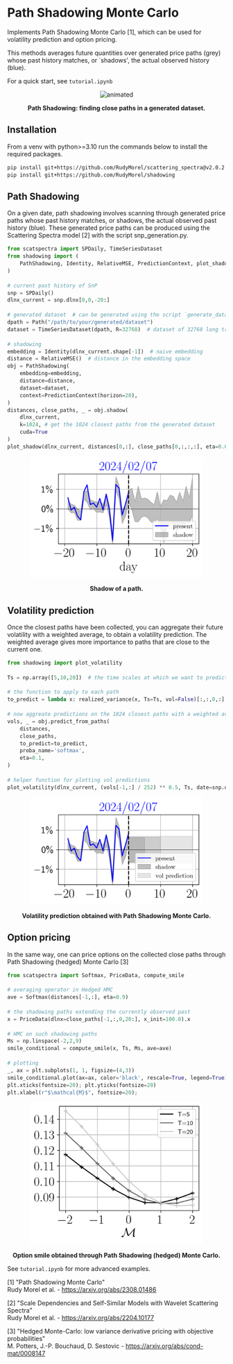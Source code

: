 # Path Shadowing Monte Carlo

Implements Path Shadowing Monte Carlo [1], which can be used for volatility prediction and option pricing.

This methods averages future quantities over generated price paths (grey) whose past history matches, or `shadows', the actual observed history (blue).

For a quick start, see `tutorial.ipynb`

<p align="center">
    <img src="./illustration/anim_shadowing.gif" alt="animated" width="400px"/>
</p>
<p align="center">
    <b>Path Shadowing: finding close paths in a generated dataset.</b>
</p>


## Installation 
From a venv with python>=3.10 run the commands below to install the required packages.

```bash
pip install git+https://github.com/RudyMorel/scattering_spectra@v2.0.2
pip install git+https://github.com/RudyMorel/shadowing
```

## Path Shadowing 

On a given date, path shadowing involves scanning through generated price paths whose past history matches, or shadows, the actual observed past history (blue). These generated price paths can be produced using the Scattering Spectra model [2] with the script snp_generation.py.


```python
from scatspectra import SPDaily, TimeSeriesDataset
from shadowing import (
    PathShadowing, Identity, RelativeMSE, PredictionContext, plot_shadow
)

# current past history of SnP
snp = SPDaily()
dlnx_current = snp.dlnx[0,0,-20:]

# generated dataset  # can be generated using the script `generate_dataset.py`
dpath = Path("/path/to/your/generated/dataset")
dataset = TimeSeriesDataset(dpath, R=32768)  # dataset of 32768 long trajectories

# shadowing
embedding = Identity(dlnx_current.shape[-1])  # naive embedding
distance = RelativeMSE()  # distance in the embedding space 
obj = PathShadowing(
    embedding=embedding,
    distance=distance,
    dataset=dataset,
    context=PredictionContext(horizon=20),
)
distances, close_paths, _ = obj.shadow(
    dlnx_current,
    k=1024, # get the 1024 closest paths from the generated dataset
    cuda=True
)
plot_shadow(dlnx_current, distances[0,:], close_paths[0,:,:,:], eta=0.09, date=snp.dts[-1], color='blue');
```

<div align="center">
    <img src="illustration/shadowing.png" alt="Shadow of a path" width="400px"/>
</div>
<p align="center">
    <b>Shadow of a path.</b>
</p>

## Volatility prediction

Once the closest paths have been collected, you can aggregate their future volatility 
with a weighted average, to obtain a volatility prediction. The weighted average 
gives more importance to paths that are close to the current one. 

```python
from shadowing import plot_volatility

Ts = np.array([5,10,20])  # the time scales at which we want to predict the volatility

# the function to apply to each path 
to_predict = lambda x: realized_variance(x, Ts=Ts, vol=False)[:,:,0,:]

# now aggreate predictions on the 1024 closest paths with a weighted average
vols, _ = obj.predict_from_paths(
    distances,
    close_paths,
    to_predict=to_predict,
    proba_name='softmax',
    eta=0.1,
)

# helper function for plotting vol predictions
plot_volatility(dlnx_current, (vols[-1,:] / 252) ** 0.5, Ts, date=snp.dts[-1], color='blue')
```

<div align="center">
    <img src="illustration/vol_prediction.png" alt="Volatility prediction" title="Volatility prediction" width="400px"/>
</div>
<p align="center">
    <b>Volatility prediction obtained with Path Shadowing Monte Carlo.</b>
</p>

## Option pricing 

In the same way, one can price options on the collected close paths through 
Path Shadowing (hedged) Monte Carlo [3]

```python
from scatspectra import Softmax, PriceData, compute_smile

# averaging operator in Hedged HMC
ave = Softmax(distances[-1,:], eta=0.9)

# the shadowing paths extending the currently observed past
x = PriceData(dlnx=close_paths[-1,:,0,20:], x_init=100.0).x

# HMC on such shadowing paths
Ms = np.linspace(-2,2,9)
smile_conditional = compute_smile(x, Ts, Ms, ave=ave)

# plotting
_, ax = plt.subplots(1, 1, figsize=(4,3))
smile_conditional.plot(ax=ax, color='black', rescale=True, legend=True)
plt.xticks(fontsize=20); plt.yticks(fontsize=20)
plt.xlabel(r"$\mathcal{M}$", fontsize=20);
```

<p align="center">
    <img src="./illustration/smile.png" alt="Conditional smile" title="Conditional smile" width="400px"/>
</p>
<p align="center">
    <b>Option smile obtained through Path Shadowing (hedged) Monte Carlo.</b>
</p>

See `tutorial.ipynb` for more advanced examples.


[1] "Path Shadowing Monte Carlo" \
Rudy Morel et al. - https://arxiv.org/abs/2308.01486

[2] "Scale Dependencies and Self-Similar Models with Wavelet Scattering Spectra" \
Rudy Morel et al. - https://arxiv.org/abs/2204.10177

[3] "Hedged Monte-Carlo: low variance derivative pricing with objective probabilities" \
M. Potters, J.-P. Bouchaud, D. Sestovic - https://arxiv.org/abs/cond-mat/0008147



